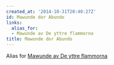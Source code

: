 ```yaml
---
created_at: '2014-10-31T20:40:27Z'
id: Mawunde dor Abundo
links:
  alias_for:
  - Mawunde av De yttre flammorna
title: Mawunde dor Abundo
---
```


Alias for [Mawunde av De yttre flammorna]

  [Mawunde av De yttre flammorna]: Mawunde_av_De_yttre_flammorna